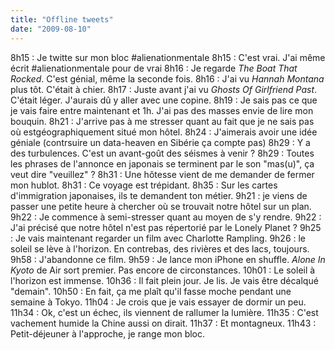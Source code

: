 ```yaml
---
title: "Offline tweets"
date: "2009-08-10"
---
```


8h15 : Je twitte sur mon bloc #alienationmentale 8h15 : C'est vrai. J'ai même écrit #alienationmentale pour de vrai 8h16 : Je regarde _The Boat That Rocked_. C'est génial, même la seconde fois. 8h16 : J'ai vu _Hannah Montana_ plus tôt. C'était à chier. 8h17 : Juste avant j'ai vu _Ghosts Of Girlfriend Past_. C'était léger. J'aurais dû y aller avec une copine. 8h19 : Je sais pas ce que je vais faire entre maintenant et 1h. J'ai pas des masses envie de lire mon bouquin. 8h21 : J'arrive pas à me stresser quant au fait que je ne sais pas où estgéographiquement situé mon hôtel. 8h24 : J'aimerais avoir une idée géniale (contrsuire un data-heaven en Sibérie ça compte pas) 8h29 : Y a des turbulences. C'est un avant-goût des séismes à venir ? 8h29 : Toutes les phrases de l'annonce en japonais se terminent par le son "mas(u)", ça veut dire "veuillez" ? 8h31 : Une hôtesse vient de me demander de fermer mon hublot. 8h31 : Ce voyage est trépidant. 8h35 : Sur les cartes d'immigration japonaises, ils te demandent ton métier. 9h21 : je viens de passer une petite heure à chercher où se trouvait notre hôtel sur un plan. 9h22 : Je commence à semi-stresser quant au moyen de s'y rendre. 9h22 : J'ai précisé que notre hôtel n'est pas répertorié par le Lonely Planet ? 9h25 : Je vais maintenant regarder un film avec Charlotte Rampling. 9h26 : le soleil se lève à l'horizon. En contrebas, des rivières et des lacs, toujours. 9h58 : J'abandonne ce film. 9h59 : Je lance mon iPhone en shuffle. _Alone In Kyoto_ de Air sort premier. Pas encore de circonstances. 10h01 : Le soleil à l'horizon est immense. 10h36 : Il fait plein jour. Je lis. Je vais être décalqué "demain". 10h50 : En fait, ça me plaît qu'il fasse moche pendant une semaine à Tokyo. 11h04 : Je crois que je vais essayer de dormir un peu. 11h34 : Ok, c'est un échec, ils viennent de rallumer la lumière. 11h35 : C'est vachement humide la Chine aussi on dirait. 11h37 : Et montagneux. 11h43 : Petit-déjeuner à l'approche, je range mon bloc.
